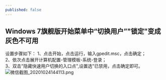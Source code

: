 ```yaml
---
published: false
---
```

## Windows 7旗舰版开始菜单中“切换用户”"锁定"变成灰色不可用

设置步骤如下：	
1、点击开始，点击运行，输入gpedit.msc，点击确定；	
2、依次点击展开计算机配置-管理模板-系统-登录；	
3、双击"隐藏快速用户切换的入口点",设置选"已禁用，点击确定即可。	
![微信截图_20201024144113.png]({{site.baseurl}}/_posts/微信截图_20201024144113.png)
